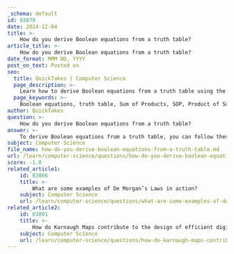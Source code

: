 ```yaml
---
_schema: default
id: 83879
date: 2024-12-04
title: >-
    How do you derive Boolean equations from a truth table?
article_title: >-
    How do you derive Boolean equations from a truth table?
date_format: MMM DD, YYYY
post_on_text: Posted on
seo:
  title: QuickTakes | Computer Science
  page_description: >-
    Learn how to derive Boolean equations from a truth table using the Sum of Products (SOP) and Product of Sums (POS) methods, complete with examples and explanations.
  page_keywords: >-
    Boolean equations, truth table, Sum of Products, SOP, Product of Sums, POS, Boolean expression, output, input variables, logical operations, AND, OR, complement, systematic derivation
author: QuickTakes
question: >-
    How do you derive Boolean equations from a truth table?
answer: >-
    To derive Boolean equations from a truth table, you can follow these steps, which primarily involve two methods: the Sum of Products (SOP) and the Product of Sums (POS).\n\n### Sum of Products (SOP) Method\n\n1. **Identify Rows with Output 1**: Look at the truth table and identify all the rows where the output is 1 (true).\n  \n2. **Write Product Terms**: For each row where the output is 1, write a product term (AND term) that corresponds to the input variables. Each variable is included in the product term as follows:\n   - If the variable is 1 in that row, include it as is (e.g., A).\n   - If the variable is 0 in that row, include its complement (e.g., A' for A being 0).\n\n3. **Sum the Product Terms**: Finally, combine all the product terms using the OR operation. This results in a Boolean expression that represents the truth table.\n\nFor example, if you have a truth table with three variables (A, B, C) and the output is 1 for the rows corresponding to (A=1, B=0, C=1), (A=1, B=1, C=0), and (A=0, B=1, C=1), the SOP expression would be:\n$$\nF(A, B, C) = A B' C + A B C' + A' B C\n$$\n\n### Product of Sums (POS) Method\n\n1. **Identify Rows with Output 0**: Instead of focusing on the rows with output 1, identify the rows where the output is 0 (false).\n\n2. **Write Sum Terms**: For each row where the output is 0, write a sum term (OR term) that corresponds to the input variables:\n   - If the variable is 0 in that row, include it as is (e.g., A').\n   - If the variable is 1 in that row, include its complement (e.g., A for A being 1).\n\n3. **Multiply the Sum Terms**: Combine all the sum terms using the AND operation. This results in a Boolean expression in the POS form.\n\nFor example, if the output is 0 for the rows corresponding to (A=0, B=1, C=1) and (A=1, B=0, C=0), the POS expression would be:\n$$\nF(A, B, C) = (A + B' + C') (A' + B + C)\n$$\n\n### Conclusion\n\nBoth methods are effective for deriving Boolean equations from truth tables. The SOP method is often preferred when there are fewer rows with output 1, while the POS method is useful when there are fewer rows with output 0. By following these steps, you can systematically convert any truth table into a corresponding Boolean expression.
subject: Computer Science
file_name: how-do-you-derive-boolean-equations-from-a-truth-table.md
url: /learn/computer-science/questions/how-do-you-derive-boolean-equations-from-a-truth-table
score: -1.0
related_article1:
    id: 83866
    title: >-
        What are some examples of De Morgan’s Laws in action?
    subject: Computer Science
    url: /learn/computer-science/questions/what-are-some-examples-of-de-morgans-laws-in-action
related_article2:
    id: 83891
    title: >-
        How do Karnaugh Maps contribute to the design of efficient digital circuits?
    subject: Computer Science
    url: /learn/computer-science/questions/how-do-karnaugh-maps-contribute-to-the-design-of-efficient-digital-circuits
---
```


&nbsp;